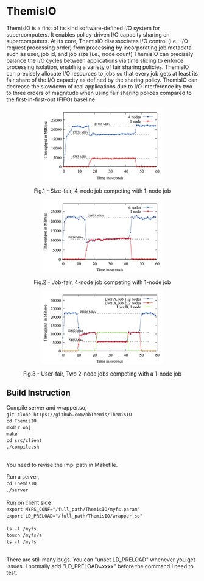 # ThemisIO

ThemisIO is a first of its kind software-defined I/O system for supercomputers. 
It enables policy-driven I/O capacity sharing on supercomputers. 
At its core, ThemisIO disassociates I/O control (i.e., I/O request processing order) from processing by incorporating job metadata such as user, job id, and job size (i.e., node count)
ThemisIO can precisely balance the I/O cycles between applications via time slicing to enforce processing isolation, enabling a variety of fair sharing policies. 
ThemisIO can precisely allocate I/O resources to jobs so that every job gets at least its fair share of the I/O capacity as defined by the sharing policy.
ThemisIO can decrease the slowdown of real applications due to I/O interference by two to three orders of magnitude when using fair sharing polices compared to the first-in-first-out (FIFO) baseline.

<p align = "center">
<img src="https://github.com/bbThemis/ThemisIO/blob/main/docs/figures/test.size-fair.4v1.png" width="320">
<!--- ![alt text](https://github.com/bbThemis/ThemisIO/blob/main/docs/figures/test.size-fair.4v1.png =320x240 " Size-fair, 4-node job competing with 1-node job") --->
</p>
<p align = "center">
Fig.1 - Size-fair, 4-node job competing with 1-node job
</p>

<p align = "center">
<img src="https://github.com/bbThemis/ThemisIO/blob/main/docs/figures/test.job-fair.4v1.png" width="320">
<!--- ![alt text](https://github.com/bbThemis/ThemisIO/blob/main/docs/figures/test.size-fair.4v1.png =320x240 " Job-fair, 4-node job competing with 1-node job") --->
</p>
<p align = "center">
Fig.2 - Job-fair, 4-node job competing with 1-node job
</p>

<p align = "center">
<img src="https://github.com/bbThemis/ThemisIO/blob/main/docs/figures/test.user-fair.4v1.png" width="320">
<!--- ![alt text](https://github.com/bbThemis/ThemisIO/blob/main/docs/figures/test.size-fair.4v1.png =320x240 " User-fair, Two 2-node jobs competing with a 1-node job") --->
</p>
<p align = "center">
Fig.3 - User-fair, Two 2-node jobs competing with a 1-node job
</p>

## Build Instruction
Compile server and wrapper.so, <br>
`git clone https://github.com/bbThemis/ThemisIO`<br>
`cd ThemisIO`<br>
`mkdir obj` <br>
`make`<br>
`cd src/client`<br>
`./compile.sh`<br>
<br>

You need to revise the impi path in Makefile.<br>

Run a server, <br>
`cd ThemisIO`<br>
`./server`<br>
<br>
Run on client side<br>
`export MYFS_CONF="/full_path/ThemisIO/myfs.param"`<br>
`export LD_PRELOAD="/full_path/ThemisIO/wrapper.so"`<br>
<br>
`ls -l /myfs`<br>
`touch /myfs/a`<br>
`ls -l /myfs`<br>

<br>
There are still many bugs. You can "unset LD_PRELOAD" whenever you get issues. I normally add "LD_PRELOAD=xxxx" before the command I need to test. 


